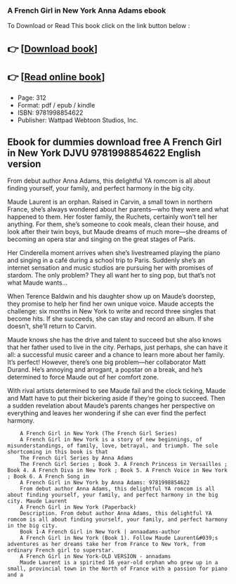 ### A French Girl in New York Anna Adams ebook

To Download or Read This book click on the link button below :

## 👉  [**[Download book](http://ebooksharez.info/download.php?group=book&from=github.com&id=718929&lnk=1066 "Download book")**]

## 👉  [**[Read online book](http://ebooksharez.info/download.php?group=book&from=github.com&id=718929&lnk=1066 "Read online book")**]


* Page: 312
* Format: pdf / epub / kindle
* ISBN: 9781998854622
* Publisher: Wattpad Webtoon Studios, Inc.



## Ebook for dummies download free A French Girl in New York DJVU 9781998854622 English version



From debut author Anna Adams, this delightful YA romcom is all about finding yourself, your family, and perfect harmony in the big city.
 
 Maude Laurent is an orphan. Raised in Carvin, a small town in northern France, she’s always wondered about her parents—who they were and what happened to them. Her foster family, the Ruchets, certainly won’t tell her anything. For them, she’s someone to cook meals, clean their house, and look after their twin boys, but Maude dreams of much more—she dreams of becoming an opera star and singing on the great stages of Paris.
 
 Her Cinderella moment arrives when she’s livestreamed playing the piano and singing in a café during a school trip to Paris. Suddenly she’s an internet sensation and music studios are pursuing her with promises of stardom. The only problem? They all want her to sing pop, but that’s not what Maude wants...
 
 When Terence Baldwin and his daughter show up on Maude’s doorstep, they promise to help her find her own unique voice. Maude accepts the challenge: six months in New York to write and record three singles that become hits. If she succeeds, she can stay and record an album. If she doesn’t, she’ll return to Carvin.
 
 Maude knows she has the drive and talent to succeed but she also knows that her father used to live in the city. Perhaps, just perhaps, she can have it all: a successful music career and a chance to learn more about her family. It’s perfect! However, there’s one big problem—her collaborator Matt Durand. He’s annoying and arrogant, a popstar on a break, and he’s determined to force Maude out of her comfort zone.
 
 With rival artists determined to see Maude fail and the clock ticking, Maude and Matt have to put their bickering aside if they’re going to succeed. Then a sudden revelation about Maude’s parents changes her perspective on everything and leaves her wondering if she can ever find the perfect harmony.


        A French Girl in New York (The French Girl Series)
        A French Girl in New York is a story of new beginnings, of misunderstandings, of family, love, betrayal, and triumph. The sole shortcoming in this book is that 
        The French Girl Series by Anna Adams
        The French Girl Series ; Book 3. A French Princess in Versailles ; Book 4. A French Diva in New York ; Book 5. A French Voice in New York ; Book 6. A French Song in 
        A French Girl in New York by Anna Adams: 9781998854622
        From debut author Anna Adams, this delightful YA romcom is all about finding yourself, your family, and perfect harmony in the big city. Maude Laurent
        A French Girl in New York (Paperback)
        Description. From debut author Anna Adams, this delightful YA romcom is all about finding yourself, your family, and perfect harmony in the big city.
        Book 1-A French Girl in New York | annaadams-author
        A French Girl in New York (Book 1). Follow Maude Laurent&#039;s adventures as her dreams take her from France to New York, from ordinary French girl to superstar.
        A French Girl in New York-OLD VERSION - annadams
        Maude Laurent is a spirited 16 year-old orphan who grew up in a small, provincial town in the North of France with a passion for piano and a 
    




